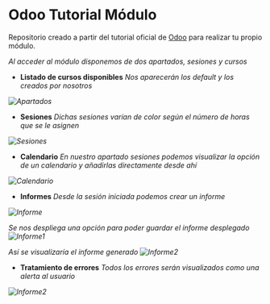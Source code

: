 # Odoo Tutorial Módulo
Repositorio creado a partir del tutorial oficial de [Odoo](https://www.odoo.com/documentation/14.0/howtos/backend.html#actions-and-menus) para realizar tu propio módulo.

_Al acceder al módulo disponemos de dos apartados, sesiones y cursos_


* **Listado de cursos disponibles** 
_Nos aparecerán los default y los creados por nosotros_

_![Apartados](https://i.imgur.com/P7hD3YK.png)_

* **Sesiones**
_Dichas sesiones varían de color según el número de horas que se le asignen_

_![Sesiones](https://i.imgur.com/82lYgRk.png)_

* **Calendario**
_En nuestro apartado sesiones podemos visualizar la opción de un calendario y añadirlas directamente desde ahí_

_![Calendario](https://i.imgur.com/8XpJkRs.png)_

* **Informes**
_Desde la sesión iniciada podemos crear un informe_

_![Informe](https://i.imgur.com/LJFSDRM.png)_

_Se nos despliega una opción para poder guardar el informe desplegado_
_![Informe1](https://i.imgur.com/VCNyyOB.png)_

_Así se visualizaría el informe generado_
_![Informe2](https://i.imgur.com/L2vVKJj.png)_

* **Tratamiento de errores**
_Todos los errores serán visualizados como una alerta al usuario_

_![Informe2](https://i.imgur.com/dGJSzYm.png)_

